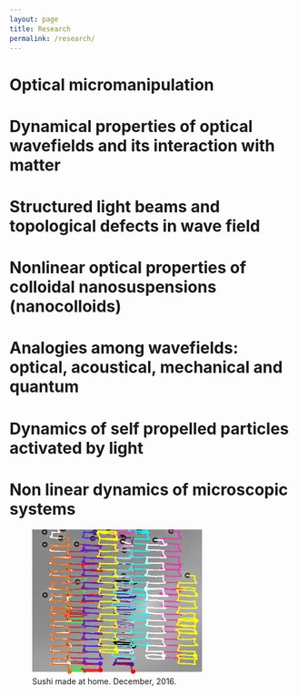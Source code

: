 ```yaml
---
layout: page
title: Research
permalink: /research/
---
```


# Optical micromanipulation
#	Dynamical properties of optical wavefields and its interaction with matter
#	Structured light beams and topological defects in wave field
#	Nonlinear optical properties of colloidal nanosuspensions (nanocolloids)
#	Analogies among wavefields: optical, acoustical, mechanical  and quantum
# Dynamics of self propelled particles activated by light
# Non linear dynamics of microscopic systems
<figure>
  <img src="/imagenes/Fig_3a.eps" width="300">
  <figcaption>Sushi made at home. December, 2016.</figcaption>
</figure>




